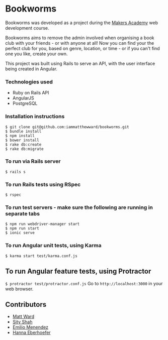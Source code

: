 # Bookworms

Bookworms was developed as a project during the [Makers Academy](http://www.makersacademy.com) web development course.

Bookworms aims to remove the admin involved when organising a book club with your friends - or with anyone at all! Now you can find your the perfect club for you, based on genre, location, or time - or if you can't find one you like, create your own.

This project was built using Rails to serve an API, with the user interface being created in Angular.

### Technologies used
- Ruby on Rails API
- AngularJS
- PostgreSQL

### Installation instructions
`$ git clone git@github.com:iammatthewward/bookworms.git`  
`$ bundle install`  
`$ npm install`  
`$ bower install`  
`$ rake db:create`  
`$ rake db:migrate`

### To run via Rails server
`$ rails s`  

### To run Rails tests using RSpec
`$ rspec`

### To run test servers - make sure the following are running in separate tabs
`$ npm run webdriver-manager start`  
`$ npm run start`  
`$ ionic serve`

### To run Angular unit tests, using Karma
`$ karma start test/karma.conf.js`

## To run Angular feature tests, using Protractor
`$ protractor test/protractor.conf.js`
Go to `http://localhost:3000` in your web browser.

## Contributors
- [Matt Ward](https://github.com/iammatthewward)
- [Sity Shah](https://github.com/sitypop)
- [Emilio Menendez](https://github.com/Wil0)
- [Hanna Eberhoefer](https://github.com/HannaEb)

